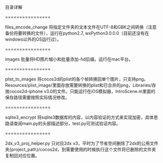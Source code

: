 目录详解


================

files_encode_change 将指定文件夹的文本文件在UTF-8和GBK之间转换（注意备份将要转换的文件），运行在python2.7, wxPython3.0.0.0（目前还没有在windows以外的OS运行过）。

================

images 批量将HD图片缩小和批量添加-hd后缀。运行在mac平台。

================

plist_to_images 将cocos2d的plist的各个帧转换回单个图片，只支持png。Resources/plist_image/里面存放需要转换的plist和已合并的png，Libraries/存放cocos2d-iphone v3.0的文件。只能运行在iOS模拟器，IntroScene.m里面的保存路径需要按照实际情况修改。

================

sqlite3_encrypt 将sqlite3数据库的内容，以内容验证的方式来实现加密，具体思路请查阅main.py的头部描述部分，test.py可测试验证内容。

================

2dx_v3_proj_helper.py 只对应2dx v3，平时为了节省空间删除了2dx的公用文件夹{project_path}/cocos2d，到需要使用的时候执行这个文件将已删除的文件夹复制回对应位置。
